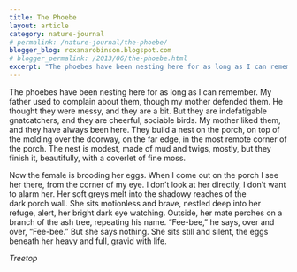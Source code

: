 ```yaml
---
title: The Phoebe
layout: article
category: nature-journal
# permalink: /nature-journal/the-phoebe/
blogger_blog: roxanarobinson.blogspot.com
# blogger_permalink: /2013/06/the-phoebe.html
excerpt: "The phoebes have been nesting here for as long as I can remember. My father used to complain about them, though my mother defended them. He thought they were messy, and they are a bit. But they are indefatigable gnatcatchers, and they are cheerful, sociable birds."
---
```

The phoebes have been nesting here for as long as I can remember. My father used to complain about them, though my mother defended them. He thought they were messy, and they are a bit. But they are indefatigable gnatcatchers, and they are cheerful, sociable birds. My mother liked them, and they have always been here. They build a nest on the porch, on top of the molding over the doorway, on the far edge, in the most remote corner of the porch. The nest is modest, made of mud and twigs, mostly, but they finish it, beautifully, with a coverlet of fine moss.

Now the female is brooding her eggs. When I come out on the porch I see her there, from the corner of my eye. I don&#8217;t look at her directly, I don&#8217;t want to alarm her. Her soft greys melt into the shadowy reaches of the dark porch wall. She sits motionless and brave, nestled deep into her refuge, alert, her bright dark eye watching. Outside, her mate perches on a branch of the ash tree, repeating his name. &#8220;Fee-bee,&#8221; he says, over and over, &#8220;Fee-bee.&#8221; But she says nothing. She sits still and silent, the eggs beneath her heavy and full, gravid with life.

<!-- June 2, 2013, -->
*Treetop*